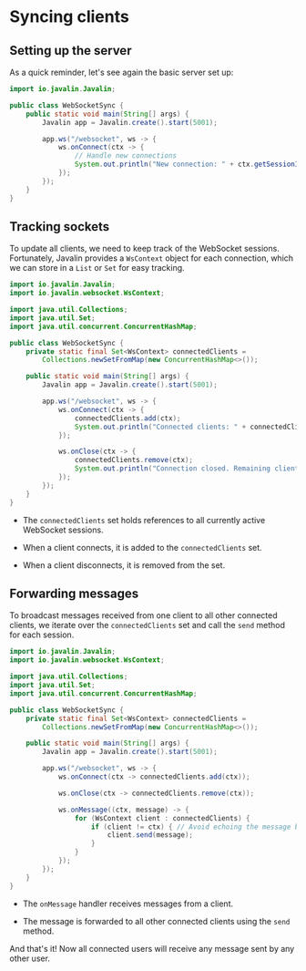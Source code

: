 # Syncing clients

## Setting up the server

As a quick reminder, let's see again the basic server set up:

```java
import io.javalin.Javalin;

public class WebSocketSync {
    public static void main(String[] args) {
        Javalin app = Javalin.create().start(5001);

        app.ws("/websocket", ws -> {
            ws.onConnect(ctx -> {
                // Handle new connections
                System.out.println("New connection: " + ctx.getSessionId());
            });
        });
    }
}
```

## Tracking sockets

To update all clients, we need to keep track of the WebSocket sessions.
Fortunately, Javalin provides a `WsContext` object for each connection, which we
can store in a `List` or `Set` for easy tracking.

```java
import io.javalin.Javalin;
import io.javalin.websocket.WsContext;

import java.util.Collections;
import java.util.Set;
import java.util.concurrent.ConcurrentHashMap;

public class WebSocketSync {
    private static final Set<WsContext> connectedClients =
        Collections.newSetFromMap(new ConcurrentHashMap<>());

    public static void main(String[] args) {
        Javalin app = Javalin.create().start(5001);

        app.ws("/websocket", ws -> {
            ws.onConnect(ctx -> {
                connectedClients.add(ctx);
                System.out.println("Connected clients: " + connectedClients.size());
            });

            ws.onClose(ctx -> {
                connectedClients.remove(ctx);
                System.out.println("Connection closed. Remaining clients: " + connectedClients.size());
            });
        });
    }
}
```

- The `connectedClients` set holds references to all currently active WebSocket
  sessions.

- When a client connects, it is added to the `connectedClients` set.

- When a client disconnects, it is removed from the set.

## Forwarding messages

To broadcast messages received from one client to all other connected clients,
we iterate over the `connectedClients` set and call the `send` method for each
session.

```java
import io.javalin.Javalin;
import io.javalin.websocket.WsContext;

import java.util.Collections;
import java.util.Set;
import java.util.concurrent.ConcurrentHashMap;

public class WebSocketSync {
    private static final Set<WsContext> connectedClients =
        Collections.newSetFromMap(new ConcurrentHashMap<>());

    public static void main(String[] args) {
        Javalin app = Javalin.create().start(5001);

        app.ws("/websocket", ws -> {
            ws.onConnect(ctx -> connectedClients.add(ctx));

            ws.onClose(ctx -> connectedClients.remove(ctx));

            ws.onMessage((ctx, message) -> {
                for (WsContext client : connectedClients) {
                    if (client != ctx) { // Avoid echoing the message back to the sender
                        client.send(message);
                    }
                }
            });
        });
    }
}

```

- The `onMessage` handler receives messages from a client.

- The message is forwarded to all other connected clients using the `send`
  method.

And that's it! Now all connected users will receive any message sent by any
other user.
